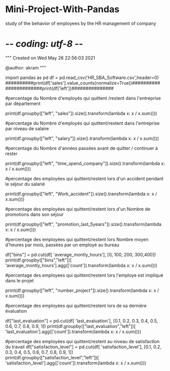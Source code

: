 # Mini-Project-With-Pandas
study of the behavior of employees by the HR management of company
# -*- coding: utf-8 -*-
"""
Created on Wed May 26 22:56:03 2021

@author: akram
"""

import pandas as pd
df = pd.read_csv('HR_SBA_Software.csv',header=0)
##########print(df['sales'].value_counts(normalize=True))##########
#############print(df['left'])###############

#percentage du Nombre d'employés qui quittent /restent dans l'entreprise par département


print(df.groupby(["left", "sales"]).size().transform(lambda x: x / x.sum()))


#percentage du Nombre d'employés qui quittent/restent dans l'entreprise par niveau de salaire 

print(df.groupby(["left", "salary"]).size().transform(lambda x: x / x.sum()))

#percentage du Nombre d'années passées avant de quitter / continuer à rester

print(df.groupby(["left", "time_spend_company"]).size().transform(lambda x: x / x.sum()))

#percentage des employées qui quittent/restent lors d'un accident pendant le séjour du salarié

print(df.groupby(["left", "Work_accident"]).size().transform(lambda x: x / x.sum()))

#percentage des employées qui quittent/restent lors d'un Nombre de promotions dans son séjour

print(df.groupby(["left", "promotion_last_5years"]).size().transform(lambda x: x / x.sum()))



#percentage des employées qui quittent/restent lors Nombre moyen d'heures par mois, passées par un employé au bureau

df["bins"] = pd.cut(df[ 'average_montly_hours'], [0, 100, 200, 300,400])
print(df.groupby(["bins","left"])[ 'average_montly_hours'].agg(['count']).transform(lambda x: x / x.sum()))



#percentage des employees qui quittent/restent lors l'employe est impliqué dans le projet 

print(df.groupby(["left", "number_project"]).size().transform(lambda x: x / x.sum()))


#percentage des employées qui quittent/restent lors de sa dernière évaluation

df["last_evaluation"] = pd.cut(df[ 'last_evaluation'], [0.1, 0.2, 0.3, 0.4, 0.5, 0.6, 0.7, 0.8, 0.9, 1])
print(df.groupby(["last_evaluation","left"])[ 'last_evaluation'].agg(['count']).transform(lambda x: x / x.sum()))


#percentage des employées qui quittent/restent au  niveau de satisfaction du travail
df["satisfaction_level"] = pd.cut(df[ 'satisfaction_level'], [0.1, 0.2, 0.3, 0.4, 0.5, 0.6, 0.7, 0.8, 0.9, 1])
print(df.groupby(["satisfaction_level","left"])[ 'satisfaction_level'].agg(['count']).transform(lambda x: x / x.sum()))




